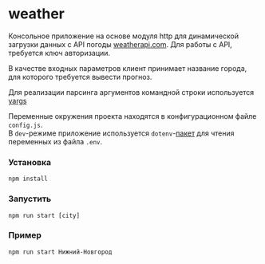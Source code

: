 # weather

Консольное приложение на основе модуля http для динамической загрузки данных с API погоды [weatherapi.com](https://www.weatherapi.com). Для работы с API, требуется ключ авторизации.

В качестве входных параметров клиент принимает название города, для которого требуется вывести прогноз.

Для реализации парсинга аргументов командной строки используется [yargs](https://yargs.js.org/)

Переменные окружения проекта находятся в конфигурационном файле `config.js`.  
В `dev`-режиме приложение используется `dotenv`-[пакет](https://www.npmjs.com/package/dotenv) для чтения переменных из файла `.env`.

### Установка

`npm install`

### Запустить

`npm run start [city]`

### Пример

`npm run start Нижний-Новгород`
